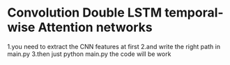 # Convolution Double LSTM temporal-wise Attention networks
1.you need to extract the CNN features at first
2.and write the right path in main.py
3.then just python main.py the code will be work
